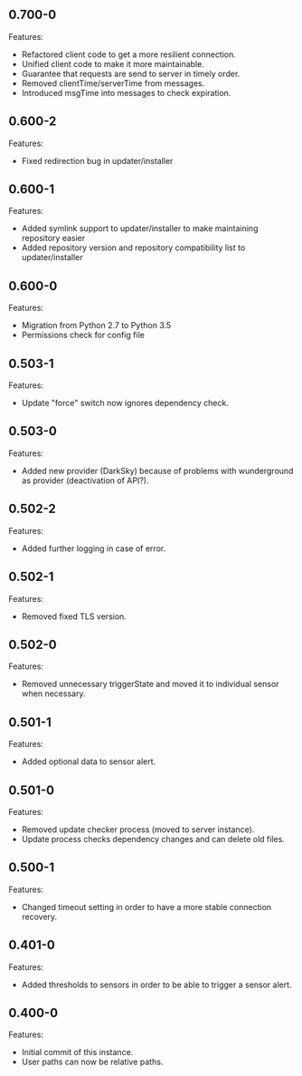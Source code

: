 ## 0.700-0

Features:

* Refactored client code to get a more resilient connection.
* Unified client code to make it more maintainable.
* Guarantee that requests are send to server in timely order.
* Removed clientTime/serverTime from messages.
* Introduced msgTime into messages to check expiration.

## 0.600-2

Features:

* Fixed redirection bug in updater/installer

## 0.600-1

Features:

* Added symlink support to updater/installer to make maintaining repository easier
* Added repository version and repository compatibility list to updater/installer 

## 0.600-0

Features:

* Migration from Python 2.7 to Python 3.5
* Permissions check for config file

## 0.503-1

Features:

* Update "force" switch now ignores dependency check.

## 0.503-0

Features:

* Added new provider (DarkSky) because of problems with wunderground as provider (deactivation of API?).

## 0.502-2

Features:

* Added further logging in case of error.

## 0.502-1

Features:

* Removed fixed TLS version.

## 0.502-0

Features:

* Removed unnecessary triggerState and moved it to individual sensor when necessary.

## 0.501-1

Features:

* Added optional data to sensor alert.

## 0.501-0

Features:

* Removed update checker process (moved to server instance).
* Update process checks dependency changes and can delete old files.

## 0.500-1

Features:

* Changed timeout setting in order to have a more stable connection recovery.

## 0.401-0

Features:

* Added thresholds to sensors in order to be able to trigger a sensor alert.

## 0.400-0

Features:

* Initial commit of this instance.
* User paths can now be relative paths.
